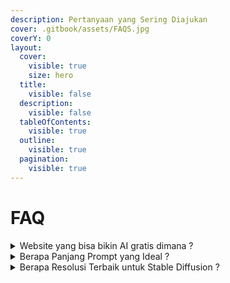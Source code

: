 ```yaml
---
description: Pertanyaan yang Sering Diajukan
cover: .gitbook/assets/FAQS.jpg
coverY: 0
layout:
  cover:
    visible: true
    size: hero
  title:
    visible: false
  description:
    visible: false
  tableOfContents:
    visible: true
  outline:
    visible: true
  pagination:
    visible: true
---
```


# FAQ

<details>

<summary>Website yang bisa bikin AI gratis dimana ?</summary>

Lihat di [free-image-generator.md](links/free-image-generator.md "mention")

</details>

<details>

<summary>Berapa Panjang Prompt yang Ideal ?</summary>

Panjang yang ideal untuk prompt Stable Diffusion bergantung pada level kontrol yang Anda inginkan atas gambar yang dihasilkan. Secara umum, Stable Diffusion bekerja lebih baik dengan prompt yang spesifik dan lebih detail, dan ini cenderung berarti prompt yang lebih panjang.

</details>

<details>

<summary>Berapa Resolusi Terbaik untuk Stable Diffusion ?</summary>

Resolusi optimal untuk Stable Diffusion tergantung pada kebutuhan Anda. Model teks-to-image dasar dalam Stable Diffusion menghasilkan gambar dengan resolusi default `512x512` dan `768x768` pixel.\
\
Tetapi ingat, resolusi yang lebih tinggi membutuhkan daya komputasi yang lebih besar dan dapat meningkatkan waktu pemrosesan.

</details>

